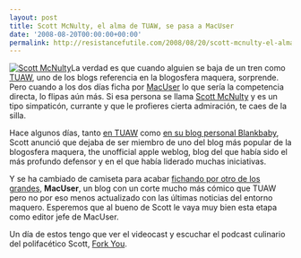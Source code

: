```yaml
---
layout: post
title: Scott McNulty, el alma de TUAW, se pasa a MacUser
date: '2008-08-20T00:00:00+00:00'
permalink: http://resistancefutile.com/2008/08/20/scott-mcnulty-el-alma-de-tuaw-se-pasa-a-macuser/
---
```

<a href="http://www.flickr.com/photos/marusula/2323222964/"><img src='http://farm4.static.flickr.com/3067/2323222964_dce2475bec_m.jpg' alt='Scott McNulty' class='derecha_borde' /></a>La verdad es que cuando alguien se baja de un tren como <a href="http://tuaw.com">TUAW</a>, uno de los blogs referencia en la blogosfera maquera, sorprende. Pero cuando a los dos días ficha por <a href="http://MacUser.com">MacUser</a> lo que sería la competencia directa, lo flipas aún más. Si esa persona se llama <a href="http://blog.blankbaby.com/">Scott McNulty</a> y es un tipo simpaticón, currante y que le profieres cierta admiración, te caes de la silla.

Hace algunos días, tanto <a href="http://www.tuaw.com/2008/07/31/scott-mcnulty-signing-off/">en TUAW</a> como <a href="http://blog.blankbaby.com/blankbaby/2008/08/no-more-scott-m.html">en su blog personal Blankbaby</a>, Scott anunció que dejaba de ser miembro de uno del blog más popular de la blogosfera maquera, the unofficial apple weblog, blog del que había sido el más profundo defensor y en el que había liderado muchas iniciativas. 

Y se ha cambiado de camiseta para acabar <a href="http://www.macuser.com/macuser/scott_mcnulty_says_goodbyeand.php">fichando por otro de los grandes</a>, <strong>MacUser</strong>, un blog con un corte mucho más cómico que TUAW pero no por eso menos actualizado con las últimas noticias del entorno maquero. Esperemos que al bueno de Scott le vaya muy bien esta etapa como editor jefe de MacUser. 

Un día de estos tengo que ver el videocast y escuchar el podcast culinario del polifacético Scott, <a href="http://www.forkyou.tv/">Fork You</a>.

